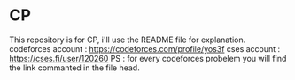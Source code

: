# CP
This repository is for CP, i'll use the README file for explanation.
codeforces account : https://codeforces.com/profile/yos3f 
cses account : https://cses.fi/user/120260 
PS : for every codeforces probelem you will find the link commanted in the file head.